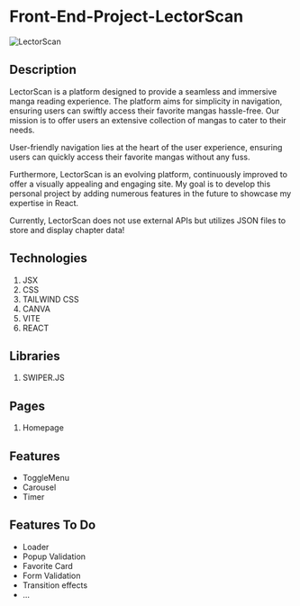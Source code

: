 # Front-End-Project-LectorScan
![LectorScan](https://github.com/GMKRAKEN23/Front-End-Project-LectorScan/assets/149949090/417e59ef-729b-4e41-8a74-43700699b12e)

## Description 

LectorScan is a platform designed to provide a seamless and immersive manga reading experience. The platform aims for simplicity in navigation, ensuring users can swiftly access their favorite mangas hassle-free. Our mission is to offer users an extensive collection of mangas to cater to their needs.

User-friendly navigation lies at the heart of the user experience, ensuring users can quickly access their favorite mangas without any fuss.

Furthermore, LectorScan is an evolving platform, continuously improved to offer a visually appealing and engaging site. My goal is to develop this personal project by adding numerous features in the future to showcase my expertise in React.

Currently, LectorScan does not use external APIs but utilizes JSON files to store and display chapter data!

## Technologies
1. JSX
2. CSS
3. TAILWIND CSS
4. CANVA
5. VITE
6. REACT

## Libraries
1. SWIPER.JS

## Pages 
1. Homepage

## Features 
- ToggleMenu
- Carousel
- Timer

## Features To Do
- Loader
- Popup Validation
- Favorite Card
- Form Validation
- Transition effects
- ...
